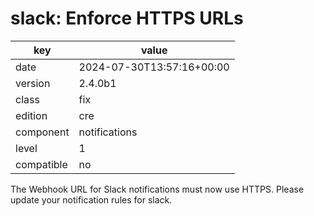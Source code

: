 [//]: # (werk v2)
# slack: Enforce HTTPS URLs

key        | value
---------- | ---
date       | 2024-07-30T13:57:16+00:00
version    | 2.4.0b1
class      | fix
edition    | cre
component  | notifications
level      | 1
compatible | no

The Webhook URL for Slack notifications must now use HTTPS.
Please update your notification rules for slack.
